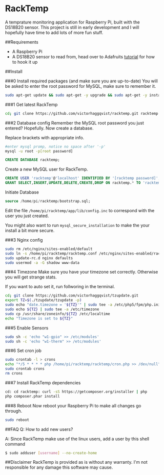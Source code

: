 RackTemp
========
A temprature monitoring application for Raspberry Pi, built with the DS18B20 sensor. This project is still in early development and I will hopefully have time to add lots of more fun stuff.

##Requirements
- A Raspberry Pi
- A DS18B20 sensor to read from, head over to Adafruits [tutorial](http://learn.adafruit.com/adafruits-raspberry-pi-lesson-11-ds18b20-temperature-sensing) for how to hook it up

##Install

###0 Install required packages (and make sure you are up-to-date)
You will be asked to enter the root password for MySQL, make sure to remember it.
```sh
sudo apt-get update && sudo apt-get -y upgrade && sudo apt-get -y install git nginx php5 php5-fpm php5-mysql php5-curl php5-cli mysql-server whois
```

###1 Get latest RackTemp
```sh
cd; git clone https://github.com/victorhaggqvist/racktemp.git racktemp
```

###2 Database config
Remember the MySQL root password you just entered? Hopefully. Now create a database.

Replace brackets with appropriate info.
```sh
#enter mysql promp, notice no space after '-p'
mysql -u root -p[root password]
```
```sql
CREATE DATABASE racktemp;
```
Create a new MySQL user for RackTemp.
```sql
CREATE USER 'racktemp'@'localhost' IDENTIFIED BY '[racktemp password]';
GRANT SELECT,INSERT,UPDATE,DELETE,CREATE,DROP ON racktemp.* TO 'racktemp'@'localhost';
```
Initiate Database
```sql
source /home/pi/racktemp/bootstrap.sql;
```

Edit the file `/home/pi/racktemp/app/lib/config.inc` to correspond with the user you just created.

You might also want to run `mysql_secure_installation` to make the your install a bit more secure.

###3 Nginx config
```sh
sudo rm /etc/nginx/sites-enabled/default
sudo ln -s /home/pi/racktemp/racktemp.conf /etc/nginx/sites-enabled/racktemp.conf
sudo update-rc.d nginx defaults
sudo usermod -a -G shadow www-data
```

###4 Timezone
Make sure you have your timezone set correctly. Otherwise you will get strange stats.

If you want to auto set it, run follworing in the terminal.
```sh
cd; git clone https://github.com/victorhaggqvist/tzupdate.git
export TZ=$(./tzupdate/tzupdate -p)
sudo echo "date.timezone = '${TZ}'" | sudo tee -a /etc/php5/fpm/php.ini
sudo echo ${TZ} | sudo tee -a /etc/timezone
sudo cp /usr/share/zoneinfo/${TZ} /etc/localtime
echo "Timezone is set to ${TZ}"
```

###5 Enable Sensors
```sh
sudo sh -c 'echo "w1-gpio" >> /etc/modules'
sudo sh -c 'echo "w1-therm" >> /etc/modules'
```

###6 Set cron job
```sh
sudo crontab -l > crons
echo "*/5 * * * * php /home/pi/racktemp/racktemp/cron.php >> /dev/null" >> crons
sudo crontab crons
rm crons
```

###7 Install RackTemp dependencies
```sh
cd: cd racktemp: curl -sS https://getcomposer.org/installer | php
php composer.phar install
```

###8 Reboot
Now reboot your Raspberry Pi to make all changes go through.
```sh
sudo reboot
```

##FAQ
Q: How to add new users?

A: Since RackTemp make use of the linux users, add a user by this shell command

```sh
$ sudo adduser [username] --no-create-home
```

##Disclaimer
RackTemp is provided as is without any warranty. I'm not responsible for any damage this software may cause.
